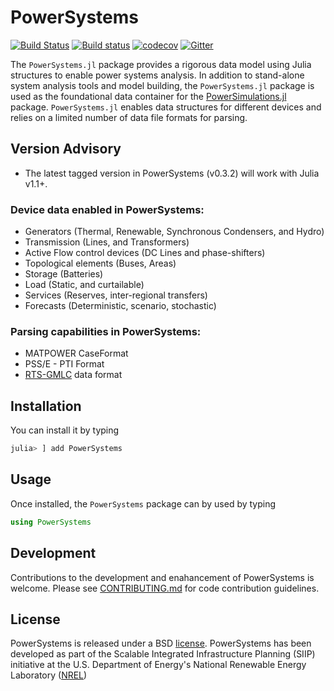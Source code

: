 # PowerSystems

[![Build Status](https://travis-ci.org/NREL/PowerSystems.jl.svg?branch=master)](https://travis-ci.org/NREL/PowerSystems.jl)
[![Build status](https://ci.appveyor.com/api/projects/status/96iqo76vjlrvnu90/branch/master?svg=true)](https://ci.appveyor.com/project/jd-lara/powersystems-jl/branch/master)
[![codecov](https://codecov.io/gh/NREL/PowerSystems.jl/branch/master/graph/badge.svg)](https://codecov.io/gh/NREL/PowerSystems.jl)
[![Gitter](https://badges.gitter.im/NREL/PowerSystems.jl.svg)](https://gitter.im/NREL/PowerSystems.jl?utm_source=badge&utm_medium=badge&utm_campaign=pr-badge)

The `PowerSystems.jl` package provides a rigorous data model using Julia structures to enable power systems analysis. In addition to stand-alone system analysis tools and model building, the `PowerSystems.jl` package is used as the foundational data container for the [PowerSimulations.jl](https://github.com/NREL/PowerSimulations.jl) package. `PowerSystems.jl` enables data structures for different devices and relies on a limited number of data file formats for parsing.

## Version Advisory

- The latest tagged version in PowerSystems (v0.3.2) will work with Julia v1.1+.

### Device data enabled in PowerSystems:
 - Generators (Thermal, Renewable, Synchronous Condensers, and Hydro)
 - Transmission (Lines, and Transformers)
 - Active Flow control devices (DC Lines and phase-shifters)
 - Topological elements (Buses, Areas)
 - Storage (Batteries)
 - Load (Static, and curtailable)
 - Services (Reserves, inter-regional transfers)
 - Forecasts (Deterministic, scenario, stochastic)

### Parsing capabilities in PowerSystems:
 - MATPOWER CaseFormat
 - PSS/E - PTI Format
 - [RTS-GMLC](https://github.com/GridMod/RTS-GMLC/tree/master/RTS_Data/SourceData) data format

## Installation

You can install it by typing

```julia
julia> ] add PowerSystems
```

## Usage

Once installed, the `PowerSystems` package can by used by typing

```julia
using PowerSystems
```


## Development

Contributions to the development and enahancement of PowerSystems is welcome. Please see [CONTRIBUTING.md](https://github.com/NREL/PowerSystems.jl/blob/master/CONTRIBUTING.md) for code contribution guidelines.

## License

PowerSystems is released under a BSD [license](https://github.com/NREL/PowerSystems.jl/blob/master/LICENSE). PowerSystems has been developed as part of the Scalable Integrated Infrastructure Planning (SIIP)
initiative at the U.S. Department of Energy's National Renewable Energy Laboratory ([NREL](https://www.nrel.gov/))
